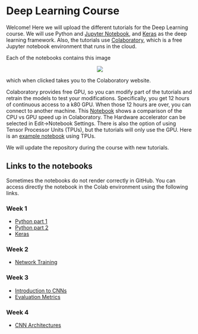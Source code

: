# Deep Learning Course
Welcome! Here we will upload the different tutorials for the Deep Learning course. 
We will use Python and [Jupyter Notebook](https://jupyter.org/), and [Keras](https://keras.io/) as the deep learning framework.
Also, the tutorials use [Colaboratory](https://colab.research.google.com/notebooks/welcome.ipynb), which is a free Jupyter notebook environment that runs in the cloud. 

Each of the notebooks contains this image


<p align="center">
<img src ="https://camo.githubusercontent.com/52feade06f2fecbf006889a904d221e6a730c194/68747470733a2f2f636f6c61622e72657365617263682e676f6f676c652e636f6d2f6173736574732f636f6c61622d62616467652e737667" />
</p>

which when clicked takes you to the Colaboratory website. 

Colaboratory provides free GPU, so you can modify part of the tutorials and retrain the models to test your modifications. Specifically, you get 12 hours of continuous access to a k80 GPU. When those 12 hours are over, you can connect to another machine. This [Notebook](https://colab.research.google.com/notebooks/gpu.ipynb#scrollTo=3IEVK-KFxi5Z) shows a comparison of the CPU vs GPU speed up in Colaboratory. The Hardware accelerator can be selected in Edit->Notebook Settings. There is also the option of using Tensor Processor Units (TPUs), but the tutorials will only use the GPU. Here is an [example notebook](https://colab.research.google.com/notebooks/tpu.ipynb) using TPUs.   

We will update the repository during the course with new tutorials.

## Links to the notebooks
Sometimes the notebooks do not render correctly in GitHub. You can access directly the notebook in the Colab environment using the following links.
### Week 1
  * [Python part 1](https://colab.research.google.com/github/MatchLab-Imperial/deep-learning-course/blob/master/week01_part1_Python.ipynb)
  * [Python part 2](https://colab.research.google.com/github/MatchLab-Imperial/deep-learning-course/blob/master/week01_part2_Python.ipynb)
  * [Keras](https://colab.research.google.com/github/MatchLab-Imperial/deep-learning-course/blob/master/week01_part3_Keras.ipynb)
### Week 2
  * [Network Training](https://colab.research.google.com/github/MatchLab-Imperial/deep-learning-course/blob/master/week02_NetworkTraining.ipynb)

### Week 3
  * [Introduction to CNNs](https://colab.research.google.com/github/MatchLab-Imperial/deep-learning-course/blob/master/week03_part1_CNN_Introduction.ipynb)
  * [Evaluation Metrics](https://colab.research.google.com/github/MatchLab-Imperial/deep-learning-course/blob/master/week03_part2_evaluation_measures.ipynb)
    
### Week 4
  * [CNN Architectures](https://colab.research.google.com/github/MatchLab-Imperial/deep-learning-course/blob/master/week04_CNN_architectures.ipynb)

